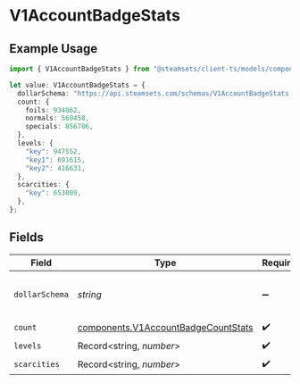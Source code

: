 # V1AccountBadgeStats

## Example Usage

```typescript
import { V1AccountBadgeStats } from "@steamsets/client-ts/models/components";

let value: V1AccountBadgeStats = {
  dollarSchema: "https://api.steamsets.com/schemas/V1AccountBadgeStats.json",
  count: {
    foils: 934062,
    normals: 560458,
    specials: 856706,
  },
  levels: {
    "key": 947552,
    "key1": 691615,
    "key2": 416631,
  },
  scarcities: {
    "key": 653009,
  },
};
```

## Fields

| Field                                                                                      | Type                                                                                       | Required                                                                                   | Description                                                                                | Example                                                                                    |
| ------------------------------------------------------------------------------------------ | ------------------------------------------------------------------------------------------ | ------------------------------------------------------------------------------------------ | ------------------------------------------------------------------------------------------ | ------------------------------------------------------------------------------------------ |
| `dollarSchema`                                                                             | *string*                                                                                   | :heavy_minus_sign:                                                                         | A URL to the JSON Schema for this object.                                                  | https://api.steamsets.com/schemas/V1AccountBadgeStats.json                                 |
| `count`                                                                                    | [components.V1AccountBadgeCountStats](../../models/components/v1accountbadgecountstats.md) | :heavy_check_mark:                                                                         | N/A                                                                                        |                                                                                            |
| `levels`                                                                                   | Record<string, *number*>                                                                   | :heavy_check_mark:                                                                         | N/A                                                                                        |                                                                                            |
| `scarcities`                                                                               | Record<string, *number*>                                                                   | :heavy_check_mark:                                                                         | N/A                                                                                        |                                                                                            |